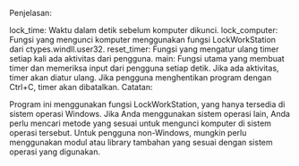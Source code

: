 Penjelasan:

lock_time: Waktu dalam detik sebelum komputer dikunci.
lock_computer: Fungsi yang mengunci komputer menggunakan fungsi LockWorkStation dari ctypes.windll.user32.
reset_timer: Fungsi yang mengatur ulang timer setiap kali ada aktivitas dari pengguna.
main: Fungsi utama yang membuat timer dan memeriksa input dari pengguna setiap detik. Jika ada aktivitas, timer akan diatur ulang. Jika pengguna menghentikan program dengan Ctrl+C, timer akan dibatalkan.
Catatan:

Program ini menggunakan fungsi LockWorkStation, yang hanya tersedia di sistem operasi Windows. Jika Anda menggunakan sistem operasi lain, Anda perlu mencari metode yang sesuai untuk mengunci komputer di sistem operasi tersebut.
Untuk pengguna non-Windows, mungkin perlu menggunakan modul atau library tambahan yang sesuai dengan sistem operasi yang digunakan.
